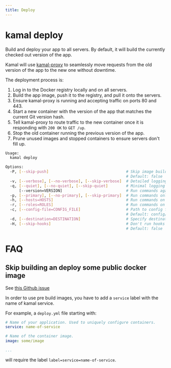```yaml
---
title: Deploy
---
```


# kamal deploy

Build and deploy your app to all servers. By default, it will build the currently checked out version of the app.

Kamal will use [kamal-proxy](https://github.com/basecamp/kamal-proxy) to seamlessly move requests from the old version of the app to the new one without downtime.

The deployment process is:

1. Log in to the Docker registry locally and on all servers.
2. Build the app image, push it to the registry, and pull it onto the servers.
3. Ensure kamal-proxy is running and accepting traffic on ports 80 and 443.
4. Start a new container with the version of the app that matches the current Git version hash.
5. Tell kamal-proxy to route traffic to the new container once it is responding with `200 OK` to `GET /up`.
6. Stop the old container running the previous version of the app.
7. Prune unused images and stopped containers to ensure servers don't fill up.

```bash
Usage:
  kamal deploy

Options:
  -P, [--skip-push]                                  # Skip image build and push
                                                     # Default: false
  -v, [--verbose], [--no-verbose], [--skip-verbose]  # Detailed logging
  -q, [--quiet], [--no-quiet], [--skip-quiet]        # Minimal logging
      [--version=VERSION]                            # Run commands against a specific app version
  -p, [--primary], [--no-primary], [--skip-primary]  # Run commands only on primary host instead of all
  -h, [--hosts=HOSTS]                                # Run commands on these hosts instead of all (separate by comma, supports wildcards with *)
  -r, [--roles=ROLES]                                # Run commands on these roles instead of all (separate by comma, supports wildcards with *)
  -c, [--config-file=CONFIG_FILE]                    # Path to config file
                                                     # Default: config/deploy.yml
  -d, [--destination=DESTINATION]                    # Specify destination to be used for config file (staging -> deploy.staging.yml)
  -H, [--skip-hooks]                                 # Don't run hooks
                                                     # Default: false
```

# FAQ

## Skip building an deploy some public docker image

See [this Github issue](https://github.com/basecamp/kamal/issues/497)

In order to use pre build images, you have to add a `service` label with the name of kamal service.

For example, a `deploy.yml` file starting with:

```yaml
# Name of your application. Used to uniquely configure containers.
service: name-of-service

# Name of the container image.
image: some/image

...
```

will require the label `label=service=name-of-service`.
